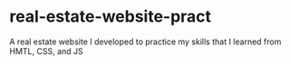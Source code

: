 # real-estate-website-pract
A real estate website I developed to practice my skills that I learned from HMTL, CSS, and JS

